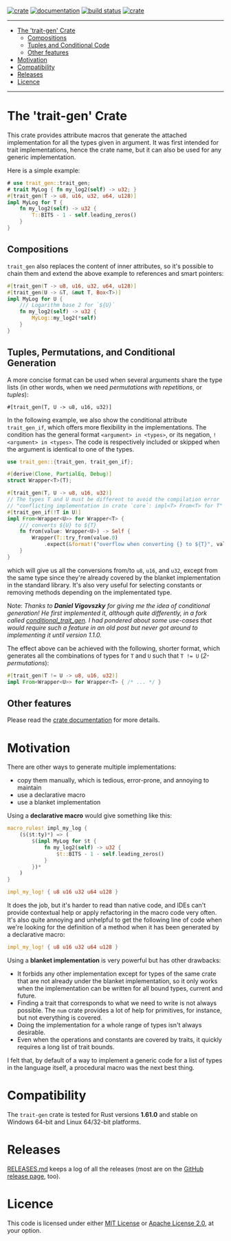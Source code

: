 [![crate](https://img.shields.io/crates/v/trait_gen.svg)](https://crates.io/crates/trait-gen)
[![documentation](https://docs.rs/trait-gen/badge.svg)](https://docs.rs/trait-gen)
[![build status](https://github.com/blueglyph/trait_gen/actions/workflows/master.yml/badge.svg)](https://github.com/blueglyph/trait_gen/actions)
[![crate](https://img.shields.io/crates/l/trait_gen.svg)](https://github.com/blueglyph/trait_gen/blob/master/LICENSE-MIT)

<hr/>

<!-- TOC -->
* [The 'trait-gen' Crate](#the-trait-gen-crate)
  * [Compositions](#compositions)
  * [Tuples and Conditional Code](#tuples-and-conditional-code)
  * [Other features](#other-features)
* [Motivation](#motivation)
* [Compatibility](#compatibility)
* [Releases](#releases)
* [Licence](#licence)
<!-- TOC -->

<hr/>

# The 'trait-gen' Crate

This crate provides attribute macros that generate the attached implementation for all the
types given in argument. It was first intended for trait implementations, hence the crate name,
but it can also be used for any generic implementation.

Here is a simple example:

```rust
# use trait_gen::trait_gen;
# trait MyLog { fn my_log2(self) -> u32; }
#[trait_gen(T -> u8, u16, u32, u64, u128)]
impl MyLog for T {
    fn my_log2(self) -> u32 {
        T::BITS - 1 - self.leading_zeros()
    }
}
```

## Compositions
`trait_gen` also replaces the content of inner attributes, so it's possible to chain them
and extend the above example to references and smart pointers:

```rust
#[trait_gen(T -> u8, u16, u32, u64, u128)]
#[trait_gen(U -> &T, &mut T, Box<T>)]
impl MyLog for U {
    /// Logarithm base 2 for `${U}`
    fn my_log2(self) -> u32 {
        MyLog::my_log2(*self)
    }
}
```

## Tuples, Permutations, and Conditional Generation

A more concise format can be used when several arguments share the type lists (in other words, when we need _permutations with repetitions_, or _tuples_):

```rust,ignore
#[trait_gen(T, U -> u8, u16, u32)]
```

In the following example, we also show the conditional attribute `trait_gen_if`, which
offers more flexibility in the implementations. The condition has the general format
`<argument> in <types>`, or its negation, `!<argument> in <types>`. The code is respectively
included or skipped when the argument is identical to one of the types.

```rust
use trait_gen::{trait_gen, trait_gen_if};

#[derive(Clone, PartialEq, Debug)]
struct Wrapper<T>(T);

#[trait_gen(T, U -> u8, u16, u32)]
// The types T and U must be different to avoid the compilation error
// "conflicting implementation in crate `core`: impl<T> From<T> for T"
#[trait_gen_if(!T in U)]
impl From<Wrapper<U>> for Wrapper<T> {
    /// converts ${U} to ${T}
    fn from(value: Wrapper<U>) -> Self {
        Wrapper(T::try_from(value.0)
            .expect(&format!("overflow when converting {} to ${T}", value.0)))
    }
}
```

which will give us all the conversions from/to `u8`, `u16`, and `u32`, except from the
same type since they're already covered by the blanket implementation in the standard library.
It's also very useful for selecting constants or removing methods depending on the implementated type.

Note: _Thanks to **Daniel Vigovszky** for giving me the idea of conditional generation! He first implemented it, although quite differently, in a fork called [conditional_trait_gen](https://github.com/vigoo/conditional_trait_gen). I had pondered about some use-cases that would require such a feature in an old post but never got around to implementing it until version 1.1.0._

The effect above can be achieved with the following, shorter format, which generates all the combinations of types for `T` and `U` such that `T != U` (_2-permutations_):

```rust
#[trait_gen(T != U -> u8, u16, u32)]
impl From<Wrapper<U>> for Wrapper<T> { /* ... */ }
```

## Other features

Please read the [crate documentation](https://docs.rs/trait-gen) for more details.

# Motivation

There are other ways to generate multiple implementations:
- copy them manually, which is tedious, error-prone, and annoying to maintain
- use a declarative macro
- use a blanket implementation

Using a **declarative macro** would give something like this:

```rust
macro_rules! impl_my_log {
    ($($t:ty)*) => (
        $(impl MyLog for $t {
            fn my_log2(self) -> u32 {
                $t::BITS - 1 - self.leading_zeros()
            }
        })*
    )
}

impl_my_log! { u8 u16 u32 u64 u128 }
```

It does the job, but it's harder to read than native code, and IDEs can't provide contextual help or apply refactoring in the macro code very often. It's also quite annoying and unhelpful to get the following line of code when we're looking for the definition of a method when it has been generated by a declarative macro:

```rust
impl_my_log! { u8 u16 u32 u64 u128 }
```

Using a **blanket implementation** is very powerful but has other drawbacks:
- It forbids any other implementation except for types of the same crate that are not already under the blanket implementation, so it only works when the implementation can be written for all bound types, current and future.
- Finding a trait that corresponds to what we need to write is not always possible. The `num` crate provides a lot of help for primitives, for instance, but not everything is covered.
- Doing the implementation for a whole range of types isn't always desirable.
- Even when the operations and constants are covered by traits, it quickly requires a long list of trait bounds.

I felt that, by default of a way to implement a generic code for a list of types in the language itself, a procedural macro was the next best thing.

# Compatibility

The `trait-gen` crate is tested for Rust versions **1.61.0** and stable on Windows 64-bit and Linux 64/32-bit platforms.

# Releases

[RELEASES.md](RELEASES.md) keeps a log of all the releases (most are on the [GitHub release page](https://github.com/blueglyph/trait_gen/releases), too). 

# Licence

This code is licensed under either [MIT License](https://choosealicense.com/licenses/mit/) or [Apache License 2.0](https://choosealicense.com/licenses/apache-2.0/), at your option.
